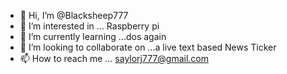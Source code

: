 - 👋 Hi, I’m @Blacksheep777
- 👀 I’m interested in ... Raspberry pi 
- 🌱 I’m currently learning ...dos again 
- 💞️ I’m looking to collaborate on ...a live text based News Ticker 
- 📫 How to reach me ...
saylorj777@gmail.com 

<!---
Blacksheep777/Blacksheep777 is a ✨ special ✨ repository because its `README.md` (this file) appears on your GitHub profile.
You can click the Preview link to take a look at your changes.
--->
